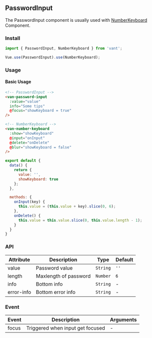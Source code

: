 ## PasswordInput
The PasswordInput component is usually used with [NumberKeyboard](#/en-US/number-keyboard) Component.

### Install
``` javascript
import { PasswordInput, NumberKeyboard } from 'vant';

Vue.use(PasswordInput).use(NumberKeyboard);
```

### Usage

#### Basic Usage

```html
<!-- PasswordInput -->
<van-password-input
  :value="value"
  info="Some tips"
  @focus="showKeyboard = true"
/>

<!-- NumberKeyboard -->
<van-number-keyboard
  :show="showKeyboard"
  @input="onInput"
  @delete="onDelete"
  @blur="showKeyboard = false"
/>
```

```javascript
export default {
  data() {
    return {
      value: '',
      showKeyboard: true
    };
  },

  methods: {
    onInput(key) {
      this.value = (this.value + key).slice(0, 6);
    },
    onDelete() {
      this.value = this.value.slice(0, this.value.length - 1);
    }
  }
}
```

### API

| Attribute | Description | Type | Default |
|-----------|-----------|-----------|-------------|
| value | Password value | `String` | `''` |
| length | Maxlength of password | `Number` | `6` |
| info | Bottom info | `String` | - |
| error-info | Bottom error info | `String` | - |

### Event

| Event | Description | Arguments |
|-----------|-----------|-----------|
| focus | Triggered when input get focused | - |
